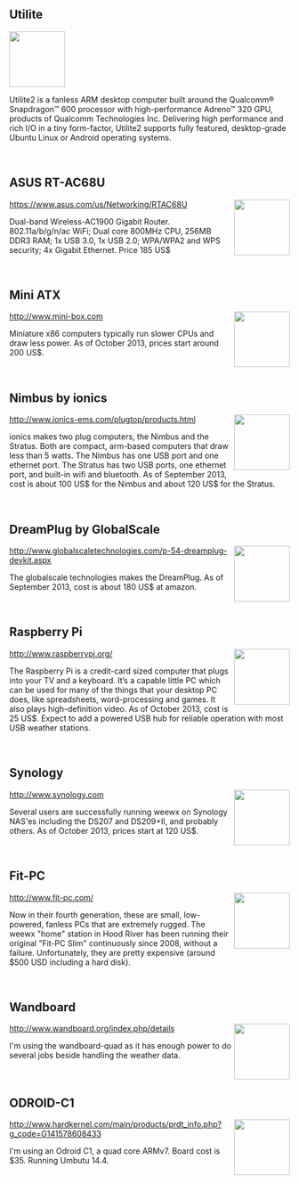Utilite
---
<img src="http://www.compulab.co.il/utilite-computer/web/wp-content/uploads/2014/12/Utilite2_intro.png" alighn="right" height="100"/>

Utilite2 is a fanless ARM desktop computer built around the Qualcomm® Snapdragon™ 600 processor with high-performance Adreno™ 320 GPU, products of Qualcomm Technologies Inc. Delivering high performance and rich I/O in a tiny form-factor, Utilite2 supports fully featured, desktop-grade Ubuntu Linux or Android operating systems.

<br clear="all">


ASUS RT-AC68U
---
<img src="http://www.asus.com/media/US/products/svItyTHFccLwnprr/P_500.jpg" align="right" height="100"/>

https://www.asus.com/us/Networking/RTAC68U

Dual-band Wireless-AC1900 Gigabit Router. 802.11a/b/g/n/ac WiFi; Dual core 800MHz CPU, 256MB DDR3 RAM; 1x USB 3.0, 1x USB 2.0; WPA/WPA2 and WPS security; 4x Gigabit Ethernet. Price 185 US$

<br clear="all">


Mini ATX
---
<img src="http://www.mini-box.com/configure-your-own-category.jpg" align="right" height="100"/>

http://www.mini-box.com

Miniature x86 computers typically run slower CPUs and draw less power.  As of October 2013, prices start around 200 US$.

<br clear="all">

Nimbus by ionics
---
<img src="http://www.ionics-ems.com/plugtop/images/bg-nimbus.png" align="right" height="100"/>

http://www.ionics-ems.com/plugtop/products.html

ionics makes two plug computers, the Nimbus and the Stratus.  Both are compact, arm-based computers that draw less than 5 watts.  The Nimbus has one USB port and one ethernet port.  The Stratus has two USB ports, one ethernet port, and built-in wifi and bluetooth.  As of September 2013, cost is about 100 US$ for the Nimbus and about 120 US$ for the Stratus.

<br clear="all">

DreamPlug by GlobalScale
---
<img src="http://www.globalscaletechnologies.com/images/Product/medium/54.png" align="right" height="100"/>

http://www.globalscaletechnologies.com/p-54-dreamplug-devkit.aspx

The globalscale technologies makes the DreamPlug.  As of September 2013, cost is about 180 US$ at amazon.

<br clear="all">

Raspberry Pi
---
<img src="https://www.raspberrypi.org/wp-content/uploads/2015/01/Pi2ModB1GB_-comp-216x150.jpeg" align="right"  height="100"/>

http://www.raspberrypi.org/

The Raspberry Pi is a credit-card sized computer that plugs into your TV and a keyboard. It’s a capable little PC which can be used for many of the things that your desktop PC does, like spreadsheets, word-processing and games. It also plays high-definition video.  As of October 2013, cost is 25 US$. Expect to add a powered USB hub for reliable operation with most USB weather stations.

<br clear="all">

Synology
---
<img src="https://www.synology.com/img/products/photo/DS414slim/top.png" align="right" height="100"/>

http://www.synology.com

Several users are successfully running weewx on Synology NAS'es including the DS207 and DS209+II, and probably others. As of October 2013, prices start at 120 US$.

<br clear="all">

Fit-PC
---
<img src="http://fit-pc.com/web/wp-content/uploads/products.jpg" align="right" height="100"/>

http://www.fit-pc.com/

Now in their fourth generation, these are small, low-powered, fanless PCs that are extremely rugged. The weewx "home" station in Hood River has been running their original "Fit-PC Slim" continuously since 2008, without a failure. Unfortunately, they are pretty expensive (around $500 USD including a hard disk).

<br clear="all">

Wandboard
---
<img src="http://www.wandboard.org/images/wandboard-freescale-imx6.png" align="right" height="100"/>

http://www.wandboard.org/index.php/details

I'm using the wandboard-quad as it has enough power to do several jobs beside handling the weather data.

<br clear="all">

ODROID-C1
---
<img src="http://dn.odroid.com/homebackup/201412051744489785.jpg" align="right" height="100"/>

http://www.hardkernel.com/main/products/prdt_info.php?g_code=G141578608433

I'm using an Odroid C1, a quad core ARMv7. Board cost is $35. Running Umbutu 14.4.

<br clear="all">
